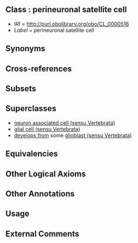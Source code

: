 
## Class : perineuronal satellite cell

 * *IRI* = http://purl.obolibrary.org/obo/CL_0000516
 * *Label* = perineuronal satellite cell

## Synonyms


## Cross-references


## Subsets


## Superclasses

 * [neuron associated cell (sensu Vertebrata)](../../CL/23/CL_0000123.md)
 * [glial cell (sensu Vertebrata)](../../CL/43/CL_0000243.md)
 * [develops from](../../RO/02/RO_0002202.md) some [glioblast (sensu Vertebrata)](../../CL/39/CL_0000339.md)

## Equivalencies


## Other Logical Axioms


## Other Annotations


## Usage


## External Comments

